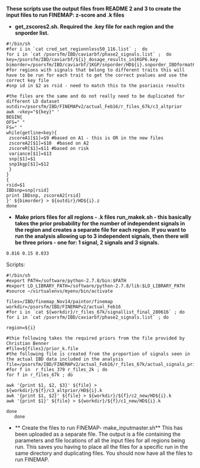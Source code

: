 **These scripts use the output files from README 2 and 3 to create the input files to run FINEMAP: z-score and .k files**
* **get_zscores2.sh. Required the .key file for each region and the snporder list.**
```
#!/bin/sh
#for i in `cat cred_set_regionnless50_116.list` ;  do
for i in `cat /psorsfm/IBD/caviarbf/phase2_signals.list` ;  do
key=/psorsfm/IBD/caviarbf/${i}_dosage_results_in1KGP6.key
bimorder=/psorsfm/IBD/caviarbf/1KGP/snporder/HD${i}.snporder_IBDformat6.list
#for regions with signals that belong to different traits this will have to be run for each trait to get the correct pvalues and use the correct key file
#snp id in $2 as rsid - need to match this to the psoriasis results

#the files are the same and do not really need to be duplicated for different LD dataset
outdir=/psorsfm/IBD/FINEMAPv2/actual_Feb16/r_files_67k/c3_altprior
awk -vkey="${key}" '
BEGIN{
OFS=" "
FS=" "
while(getline<key){
 zscoreA1[$1]=$9 #based on A1 - this is OR in the new files
 zscoreA2[$1]=$10  #based on A2
 zscoreR[$1]=$11 #based on risk
 variance[$1]=$13
 snp[$1]=$1
 snp1kgp[$1]=$12
 }
}
{
rsid=$1
IBDsnp=snp[rsid]
print IBDsnp, zscoreA2[rsid]
}' ${bimorder} > ${outdir}/HD${i}.z
done
```

* **Make priors files for all regions - .k files**
**run_makek.sh - this basically takes the prior probability for the number of independent signals in the region and creates a separate file for each region. If you want to run the analysis allowing up to 3 independent signals, then there will be three priors - one for: 1 signal, 2 signals and 3 signals.**
```
0.816 0.15 0.033
```
Scripts: 
```
#!/bin/sh
#export PATH=/software/python-2.7.8/bin:$PATH
#export LD_LIBRARY_PATH=/software/python-2.7.8/lib:$LD_LIBRARY_PATH
#source ~/virtualenvs/myenv/bin/activate

files=/IBD/finemap_Nov14/paintor/finemap
workdir=/psorsfm/IBD/FINEMAPv2/actual_Feb16
#for i in `cat ${workdir}/r_files_67k/signallist_final_280616` ; do
for i in `cat /psorsfm/IBD/caviarbf/phase2_signals.list` ; do
    
region=${i}

#thie following takes the required priors from the file provided by Christian Benner
#file=${files}/prior_k.file
#the following file is created from the proportion of signals seen in the actual IBD data included in the analysis
file=/psorsfm/IBD/FINEMAPv2/actual_Feb16/r_files_67k/actual_signals_priors
#for f in  r_files_379 r_files_2k ; do
for f in r_files_67k ; do

awk '{print $1, $2, $3}' ${file} > ${workdir}/${f}/c3_altprior/HD${i}.k
awk '{print $1, $2}' ${file} > ${workdir}/${f}/c2_new/HD${i}.k
awk '{print $1}' ${file} > ${workdir}/${f}/c1_new/HD${i}.k

done
   done
```
* ** Create the files to run FINEMAP- make_inputmaster.sh**
This has been uploaded as a separate file. The output is a file containing the parameters and file locations of all the input files for all regions being run. This saves you having to place all the files for a specific run in the same directory and duplicating files.
You should now have all the files to run FINEMAP. 
